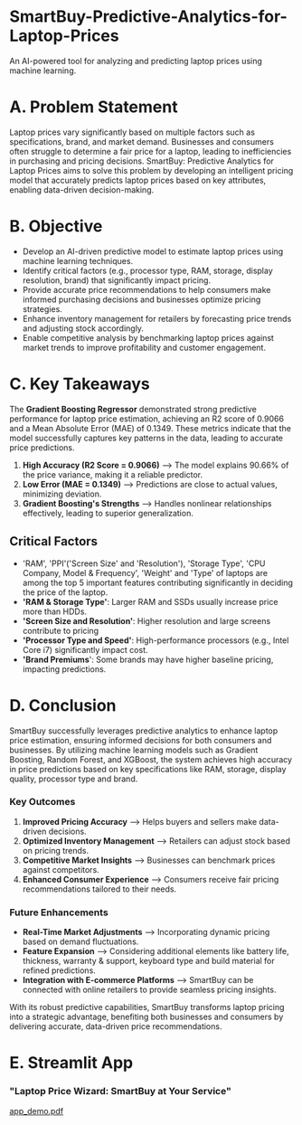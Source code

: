 # SmartBuy-Predictive-Analytics-for-Laptop-Prices
An AI-powered tool for analyzing and predicting laptop prices using machine learning.

# A. Problem Statement

Laptop prices vary significantly based on multiple factors such as specifications, brand, and market demand. Businesses and consumers often struggle to determine a fair price for a laptop, leading to inefficiencies in purchasing and pricing decisions. SmartBuy: Predictive Analytics for Laptop Prices aims to solve this problem by developing an intelligent pricing model that accurately predicts laptop prices based on key attributes, enabling data-driven decision-making.

# B. Objective

- Develop an AI-driven predictive model to estimate laptop prices using machine learning techniques.
- Identify critical factors (e.g., processor type, RAM, storage, display resolution, brand) that significantly impact pricing.
- Provide accurate price recommendations to help consumers make informed purchasing decisions and businesses optimize pricing strategies.
- Enhance inventory management for retailers by forecasting price trends and adjusting stock accordingly.
- Enable competitive analysis by benchmarking laptop prices against market trends to improve profitability and customer engagement.

# C. Key Takeaways

The **Gradient Boosting Regressor** demonstrated strong predictive performance for laptop price estimation, achieving an R2 score of 0.9066 and a Mean Absolute Error (MAE) of 0.1349. These metrics indicate that the model successfully captures key patterns in the data, leading to accurate price predictions.

1. **High Accuracy (R2 Score = 0.9066)** --> The model explains 90.66% of the price variance, making it a reliable predictor.
2. **Low Error (MAE = 0.1349)** --> Predictions are close to actual values, minimizing deviation.
3. **Gradient Boosting's Strengths** --> Handles nonlinear relationships effectively, leading to superior generalization.

## Critical Factors
- 'RAM', 'PPI'('Screen Size' and 'Resolution'), 'Storage Type', 'CPU Company, Model & Frequency', 'Weight' and 'Type' of laptops are among the top 5 important features contributing significantly in deciding the price of the laptop.
- **'RAM & Storage Type'**: Larger RAM and SSDs usually increase price more than HDDs.
- **'Screen Size and Resolution'**: Higher resolution and large screens contribute to pricing
- **'Processor Type and Speed'**: High-performance processors (e.g., Intel Core i7) significantly impact cost.
- **'Brand Premiums**': Some brands may have higher baseline pricing, impacting predictions.

# D. Conclusion

SmartBuy successfully leverages predictive analytics to enhance laptop price estimation, ensuring informed decisions for both consumers and businesses. By utilizing machine learning models such as Gradient Boosting, Random Forest, and XGBoost, the system achieves high accuracy in price predictions based on key specifications like RAM, storage, display quality, processor type and brand.

### Key Outcomes

1. **Improved Pricing Accuracy** --> Helps buyers and sellers make data-driven decisions.
2. **Optimized Inventory Management** --> Retailers can adjust stock based on pricing trends.
3. **Competitive Market Insights** --> Businesses can benchmark prices against competitors.
4. **Enhanced Consumer Experience** --> Consumers receive fair pricing recommendations tailored to their needs.

### Future Enhancements

- **Real-Time Market Adjustments** --> Incorporating dynamic pricing based on demand fluctuations.
- **Feature Expansion** --> Considering additional elements like battery life, thickness, warranty & support, keyboard type and build material for refined predictions.
- **Integration with E-commerce Platforms** --> SmartBuy can be connected with online retailers to provide seamless pricing insights.

With its robust predictive capabilities, SmartBuy transforms laptop pricing into a strategic advantage, benefiting both businesses and consumers by delivering accurate, data-driven price recommendations.

# E. Streamlit App

### "Laptop Price Wizard: SmartBuy at Your Service"

[app_demo.pdf](https://github.com/user-attachments/files/20459597/app_demo.pdf)


